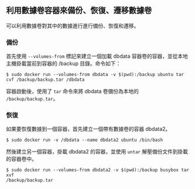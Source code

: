 ## 利用數據卷容器來備份、恢復、遷移數據卷
可以利用數據卷對其中的數據進行進行備份、恢復和遷移。

### 備份
首先使用 `--volumes-from` 標記來建立一個加載 dbdata 容器卷的容器，並從本地主機掛載當前到容器的 /backup 目錄。命令如下：
```
$ sudo docker run --volumes-from dbdata -v $(pwd):/backup ubuntu tar cvf /backup/backup.tar /dbdata
```
容器啟動後，使用了 `tar` 命令來將 dbdata 卷備份為本地的 `/backup/backup.tar`。


### 恢復
如果要恢復數據到一個容器，首先建立一個帶有數據卷的容器 dbdata2。
```
$ sudo docker run -v /dbdata --name dbdata2 ubuntu /bin/bash
```
然後建立另一個容器，掛載 dbdata2 的容器，並使用 `untar` 解壓備份文件到掛載的容器卷中。
```
$ sudo docker run --volumes-from dbdata2 -v $(pwd):/backup busybox tar xvf
/backup/backup.tar
```
